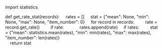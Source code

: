 import statistics

def get_rate_stat(records):
&nbsp;&nbsp;&nbsp;&nbsp;rates = []
&nbsp;&nbsp;&nbsp;&nbsp;stat = {"mean": None, "min": None, "max": None, "item_number": 0}
&nbsp;&nbsp;&nbsp;&nbsp;for record in records:
&nbsp;&nbsp;&nbsp;&nbsp;&nbsp;&nbsp;&nbsp;&nbsp;rate = record.get_rate()
&nbsp;&nbsp;&nbsp;&nbsp;&nbsp;&nbsp;&nbsp;&nbsp;if rate:
&nbsp;&nbsp;&nbsp;&nbsp;&nbsp;&nbsp;&nbsp;&nbsp;&nbsp;&nbsp;&nbsp;&nbsp;rates.append(rate)
&nbsp;&nbsp;&nbsp;&nbsp;if rates:
&nbsp;&nbsp;&nbsp;&nbsp;&nbsp;&nbsp;&nbsp;&nbsp;stat = {"mean": statistics.mean(rates), "min": min(rates), "max": max(rates), "item_number": len(rates)}        
&nbsp;&nbsp;&nbsp;&nbsp;return stat
